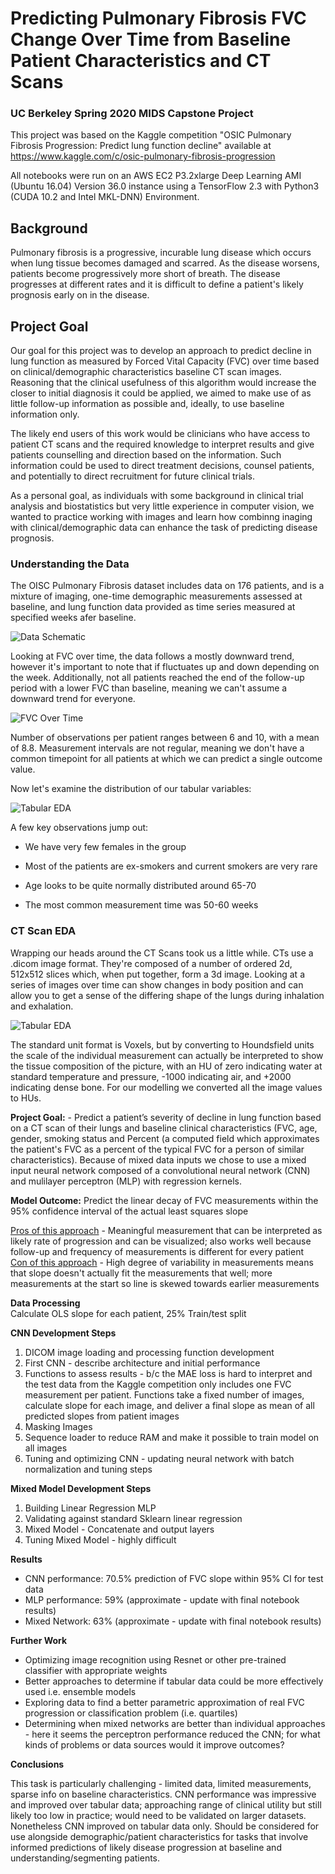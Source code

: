# Predicting Pulmonary Fibrosis FVC Change Over Time from Baseline Patient Characteristics and CT Scans

### UC Berkeley Spring 2020 MIDS Capstone Project

This project was based on the Kaggle competition "OSIC Pulmonary Fibrosis Progression: Predict lung function decline" available at https://www.kaggle.com/c/osic-pulmonary-fibrosis-progression

All notebooks were run on an AWS EC2 P3.2xlarge Deep Learning AMI (Ubuntu 16.04) Version 36.0 instance using a TensorFlow 2.3 with Python3 (CUDA 10.2 and Intel MKL-DNN) Environment.

## Background
Pulmonary fibrosis is a progressive, incurable lung disease which occurs when lung tissue becomes damaged and scarred. As the disease worsens, patients become progressively more short of breath. The disease progresses at different rates and it is difficult to define a patient's likely prognosis early on in the disease.  

## Project Goal
  
 Our goal for this project was to develop an approach to predict decline in lung function as measured by Forced Vital Capacity (FVC) over time based on clinical/demographic characteristics  baseline CT scan images. Reasoning that the clinical usefulness of this algorithm would increase the closer to initial diagnosis it could be applied, we aimed to make use of as little follow-up information as possible and, ideally, to use baseline information only.
 
 The likely end users of this work would be clinicians who have access to patient CT scans and the required knowledge to interpret results and give patients counselling and direction based on the information. Such information could be used to direct treatment decisions, counsel patients, and potentially to direct recruitment for future clinical trials.
 
As a personal goal, as individuals with some background in clinical trial analysis and biostatistics but very little experience in computer vision, we wanted to practice working with images and learn how combinng inaging with clinical/demographic data can enhance the task of predicting disease prognosis. 
 
 ### Understanding the Data
 
 The OISC Pulmonary Fibrosis dataset includes data on 176 patients, and is a mixture of imaging, one-time demographic measurements assessed at baseline, and lung function data provided as time series measured at specified weeks afer baseline.  
   
![Data Schematic](/JPGs/data_structure.png)
  

 Looking at FVC over time, the data follows a mostly downward trend, however it's important to note that if fluctuates up and down depending on the week. Additionally, not all patients reached the end of the follow-up period with a lower FVC than baseline, meaning we can't assume a downward trend for everyone.
   
 ![FVC Over Time](/JPGs/FVC_per_wk.png)  
   
 Number of observations per patient ranges between 6 and 10, with a mean of 8.8. Measurement intervals are not regular, meaning we don't have a common timepoint for all patients at which we can predict a single outcome value.  
   
 Now let's examine the distribution of our tabular variables:
 
 ![Tabular EDA](/JPGs/tabular_EDA.png)
 
 A few key observations jump out:
 - We have very few females in the group
 
 - Most of the patients are ex-smokers and current smokers are very rare
 
 - Age looks to be quite normally distributed around 65-70
 
 - The most common measurement time was 50-60 weeks 
   
   
 ### CT Scan EDA  
   
 Wrapping our heads around the CT Scans took us a little while. CTs use a .dicom image format. They're composed of a number of ordered 2d, 512x512 slices which, when put together, form a 3d image. Looking at a series of images over time can show changes in body position and can allow you to get a sense of the differing shape of the lungs during inhalation and exhalation.
  
![Tabular EDA](/JPGs/multi_slice.png)  
  
The standard unit format is Voxels, but by converting to Houndsfield units the scale of the individual measurement can actually be interpreted to show the tissue composition of the picture, with an HU of zero indicating water at standard temperature and pressure, -1000 indicating air, and +2000 indicating dense bone. For our modelling we converted all the image values to HUs.  
  

  
 
**Project Goal:** - Predict a patient’s severity of decline in lung function based on a CT scan of their lungs and baseline clinical characteristics (FVC, age, gender, smoking status and Percent (a computed field which approximates the patient's FVC as a percent of the typical FVC for a person of similar characteristics). Because of mixed data inputs we chose to use a mixed input neural network composed of a convolutional neural network (CNN) and mulilayer perceptron (MLP) with regression kernels.  

**Model Outcome:** Predict the linear decay of FVC measurements within the 95% confidence interval of the actual least squares slope  
  
<ins>Pros of this approach</ins> - Meaningful measurement that can be interpreted as likely rate of progression and can be visualized; also works well because follow-up and frequency of measurements is different for every patient  
<ins>Con of this approach</ins> - High degree of variability in measurements means that slope doesn't actually fit the measurements that well; more measurements at the start so line is skewed towards earlier measurements  
  

**Data Processing**  
Calculate OLS slope for each patient, 25% Train/test split

**CNN Development Steps**  
1) DICOM image loading and processing function development
2) First CNN - describe architecture and initial performance
3) Functions to assess results - b/c the MAE loss is hard to interpret and the test data from the Kaggle competition only includes one FVC measurement per patient. Functions take a fixed number of images, calculate slope for each image, and deliver a final slope as mean of all predicted slopes from patient images
4) Masking Images
5) Sequence loader to reduce RAM and make it possible to train model on all images
5) Tuning and optimizing CNN - updating neural network with batch normalization and tuning steps

**Mixed Model Development Steps**  
1) Building Linear Regression MLP
2) Validating against standard Sklearn linear regression
3) Mixed Model - Concatenate and output layers
4) Tuning Mixed Model - highly difficult

**Results**  
- CNN performance: 70.5% prediction of FVC slope within 95% CI for test data  
- MLP performance: 59% (approximate - update with final notebook results)  
- Mixed Network: 63% (approximate - update with final notebook results)  

**Further Work**  
- Optimizing image recognition using Resnet or other pre-trained classifier with appropriate weights  
- Better approaches to determine if tabular data could be more effectively used i.e. ensemble models  
- Exploring data to find a better parametric approximation of real FVC progression or classification problem (i.e. quartiles)  
- Determining when mixed networks are better than individual approaches - here it seems the perceptron performance reduced the CNN; for what kinds of problems or data sources would it improve outcomes?  

**Conclusions**  
  
This task is particularly challenging - limited data, limited measurements, sparse info on baseline characteristics. CNN performance was impressive and improved over tabular data; approaching range of clinical utility but still likely too low in practice; would need to be validated on larger datasets. Nonetheless CNN improved on tabular data only. Should be considered for use alongside demographic/patient characteristics for tasks that involve informed predictions of likely disease progression at baseline and understanding/segmenting patients.
